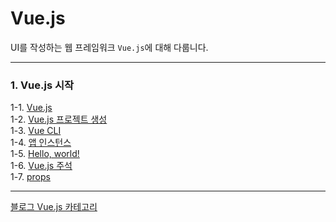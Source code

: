 # Vue.js
UI를 작성하는 웹 프레임워크 `Vue.js`에 대해 다룹니다.

---

### 1. Vue.js 시작
1-1. [Vue.js](https://velog.io/@bami/Vue.js-Vue.js) <br/>
1-2. [Vue.js 프로젝트 생성](https://velog.io/@bami/Vue.js-Vue.js-%EC%8B%9C%EC%9E%91%ED%95%98%EA%B8%B0) <br/>
1-3. [Vue CLI](https://velog.io/@bami/Vue.js-Vue-cli) <br/>
1-4. [앱 인스턴스](https://velog.io/@bami/Vue.js-%EC%95%B1-%EC%9D%B8%EC%8A%A4%ED%84%B4%EC%8A%A4) <br/>
1-5. [Hello, world!](https://velog.io/@bami/Vue.js-Hello-world) <br/>
1-6. [Vue.js 주석](https://velog.io/@bami/Vue.js-Vue.js-%EC%A3%BC%EC%84%9D) <br/>
1-7. [props](https://velog.io/@bami/Vue.js-props) <br/>

---
[블로그 Vue.js 카테고리](https://velog.io/@bami/series/Vue.js)